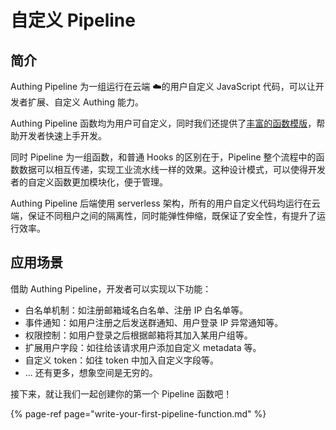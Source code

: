 # 自定义 Pipeline

## 简介

Authing Pipeline 为一组运行在云端 ☁️的用户自定义 JavaScript 代码，可以让开发者扩展、自定义  Authing 能力。

Authing Pipeline 函数均为用户可自定义，同时我们还提供了[丰富的函数模版](https://github.com/authing/pipeline)，帮助开发者快速上手开发。

同时 Pipeline 为一组函数，和普通 Hooks 的区别在于，Pipeline 整个流程中的函数数据可以相互传递，实现工业流水线一样的效果。这种设计模式，可以使得开发者的自定义函数更加模块化，便于管理。

Authing Pipeline 后端使用  serverless 架构，所有的用户自定义代码均运行在云端，保证不同租户之间的隔离性，同时能弹性伸缩，既保证了安全性，有提升了运行效率。

## 应用场景

借助 Authing Pipeline，开发者可以实现以下功能：

* 白名单机制：如注册邮箱域名白名单、注册 IP 白名单等。
* 事件通知：如用户注册之后发送群通知、用户登录 IP 异常通知等。
* 权限控制：如用户登录之后根据邮箱将其加入某用户组等。
* 扩展用户字段：如往给该请求用户添加自定义 metadata 等。
* 自定义  token：如往 token 中加入自定义字段等。
* ... 还有更多，想象空间是无穷的。



接下来，就让我们一起创建你的第一个 Pipeline 函数吧！

{% page-ref page="write-your-first-pipeline-function.md" %}







